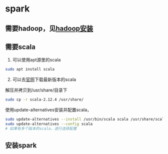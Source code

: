 # spark

## 需要hadoop，见[hadoop安装](hadoop.md)

## 需要scala

1. 可以使用apt源里的scala

```bash
sudo apt install scala
```

2. 可以去[官网](https://www.scala-lang.org/download/)下载最新版本的scala

解压并拷贝到/usr/share/目录下

```bash
sudo cp -r scala-2.12.4 /usr/share/
```

使用update-alternatives安装并配置scala，

```bash
sudo update-alternatives --install /usr/bin/scala scala /usr/share/scala-2.12.4/bin/scala 100
sudo update-alternatives --config scala
# 如果有多个版本的scala，进行选择配置
```

## 安装spark
